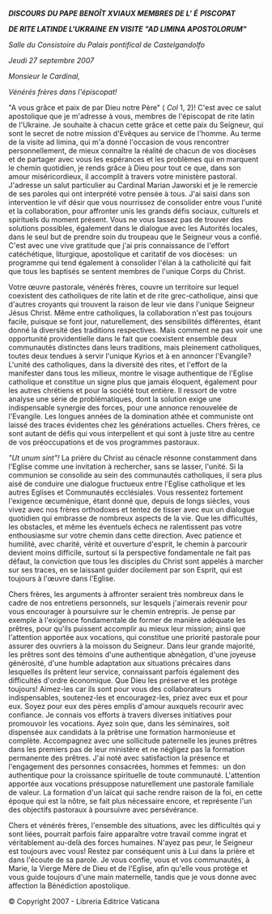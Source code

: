 ***DISCOURS*** ***DU PAPE BENOÎT XVI******AUX MEMBRES DE L'*** ***É*** ***PISCOPAT***

***DE RITE LATIN******DE L'UKRAINE*** ***EN VISITE "AD LIMINA APOSTOLORUM"***

*Salle du Consistoire du Palais pontifical de Castelgandolfo*

*Jeudi 27 septembre 2007*

*Monsieur le Cardinal,*

*Vénérés frères dans l'épiscopat!*

"A vous grâce et paix de par Dieu notre Père" ( *Col* 1, 2)! C'est avec ce salut apostolique que je m'adresse à vous, membres de l'épiscopat de rite latin de l'Ukraine. Je souhaite à chacun cette grâce et cette paix du Seigneur, qui sont le secret de notre mission d'Evêques au service de l'homme. Au terme de la visite ad limina, qui m'a donné l'occasion de vous rencontrer personnellement, de mieux connaître la réalité de chacun de vos diocèses et de partager avec vous les espérances et les problèmes qui en marquent le chemin quotidien, je rends grâce à Dieu pour tout ce que, dans son amour miséricordieux, il accomplit à travers votre ministère pastoral. J'adresse un salut particulier au Cardinal Marian Jaworski et je le remercie de ses paroles qui ont interprété votre pensée à tous. J'ai saisi dans son intervention le vif désir que vous nourrissez de consolider entre vous l'unité et la collaboration, pour affronter unis les grands défis sociaux, culturels et spirituels du moment présent. Vous ne vous lassez pas de trouver des solutions possibles, également dans le dialogue avec les Autorités locales, dans le seul but de prendre soin du troupeau que le Seigneur vous a confié. C'est avec une vive gratitude que j'ai pris connaissance de l'effort catéchétique, liturgique, apostolique et caritatif de vos diocèses:  un programme qui tend également à consolider l'élan à la catholicité qui fait que tous les baptisés se sentent membres de l'unique Corps du Christ.

Votre œuvre pastorale, vénérés frères, couvre un territoire sur lequel coexistent des catholiques de rite latin et de rite grec-catholique, ainsi que d'autres croyants qui trouvent la raison de leur vie dans l'unique Seigneur Jésus Christ. Même entre catholiques, la collaboration n'est pas toujours facile, puisque se font jour, naturellement, des sensibilités différentes, étant donné la diversité des traditions respectives. Mais comment ne pas voir une opportunité providentielle dans le fait que coexistent ensemble deux communautés distinctes dans leurs traditions, mais pleinement catholiques, toutes deux tendues à servir l'unique Kyrios et à en annoncer l'Evangile? L'unité des catholiques, dans la diversité des rites, et l'effort de la manifester dans tous les milieux, montre le visage authentique de l'Eglise catholique et constitue un signe plus que jamais éloquent, également pour les autres chrétiens et pour la société tout entière. Il ressort de votre analyse une série de problématiques, dont la solution exige une indispensable synergie des forces, pour une annonce renouvelée de l'Evangile. Les longues années de la domination athée et communiste ont laissé des traces évidentes chez les générations actuelles. Chers frères, ce sont autant de défis qui vous interpellent et qui sont à juste titre au centre de vos préoccupations et de vos programmes pastoraux.

*"Ut unum sint"!* La prière du Christ au cénacle résonne constamment dans l'Eglise comme une invitation à rechercher, sans se lasser, l'unité. Si la communion se consolide au sein des communautés catholiques, il sera plus aisé de conduire une dialogue fructueux entre l'Eglise catholique et les autres Eglises et Communautés ecclésiales. Vous ressentez fortement l'exigence œcuménique, étant donné que, depuis de longs siècles, vous vivez avec nos frères orthodoxes et tentez de tisser avec eux un dialogue quotidien qui embrasse de nombreux aspects de la vie. Que les difficultés, les obstacles, et même les éventuels échecs ne ralentissent pas votre enthousiasme sur votre chemin dans cette direction. Avec patience et humilité, avec charité, vérité et ouverture d'esprit, le chemin à parcourir devient moins difficile, surtout si la perspective fondamentale ne fait pas défaut, la conviction que tous les disciples du Christ sont appelés à marcher sur ses traces, en se laissant guider docilement par son Esprit, qui est toujours à l'œuvre dans l'Eglise.

Chers frères, les arguments à affronter seraient très nombreux dans le cadre de nos entretiens personnels, sur lesquels j'aimerais revenir pour vous encourager à poursuivre sur le chemin entrepris. Je pense par exemple à l'exigence fondamentale de former de manière adéquate les prêtres, pour qu'ils puissent accomplir au mieux leur mission; ainsi que l'attention apportée aux vocations, qui constitue une priorité pastorale pour assurer des ouvriers à la moisson du Seigneur. Dans leur grande majorité, les prêtres sont des témoins d'une authentique abnégation, d'une joyeuse générosité, d'une humble adaptation aux situations précaires dans lesquelles ils prêtent leur service, connaissant parfois également des difficultés d'ordre économique. Que Dieu les préserve et les protège toujours! Aimez-les car ils sont pour vous des collaborateurs indispensables, soutenez-les et encouragez-les, priez avec eux et pour eux. Soyez pour eux des pères emplis d'amour auxquels recourir avec confiance. Je connais vos efforts à travers diverses initiatives pour promouvoir les vocations. Ayez soin que, dans les séminaires, soit dispensée aux candidats à la prêtrise une formation harmonieuse et complète. Accompagnez avec une sollicitude paternelle les jeunes prêtres dans les premiers pas de leur ministère et ne négligez pas la formation permanente des prêtres. J'ai noté avec satisfaction la présence et l'engagement des personnes consacrées, hommes et femmes:  un don authentique pour la croissance spirituelle de toute communauté. L'attention apportée aux vocations présuppose naturellement une pastorale familiale de valeur. La formation d'un laïcat qui sache rendre raison de la foi, en cette époque qui est la nôtre, se fait plus nécessaire encore, et représente l'un des objectifs pastoraux à poursuivre avec persévérance.

Chers et vénérés frères, l'ensemble des situations, avec les difficultés qui y sont liées, pourrait parfois faire apparaître votre travail comme ingrat et véritablement au-delà des forces humaines. N'ayez pas peur, le Seigneur est toujours avec vous! Restez par conséquent unis à Lui dans la prière et dans l'écoute de sa parole. Je vous confie, vous et vos communautés, à Marie, la Vierge Mère de Dieu et de l'Eglise, afin qu'elle vous protège et vous guide toujours d'une main maternelle, tandis que je vous donne avec affection la Bénédiction apostolique.

© Copyright 2007 - Libreria Editrice Vaticana